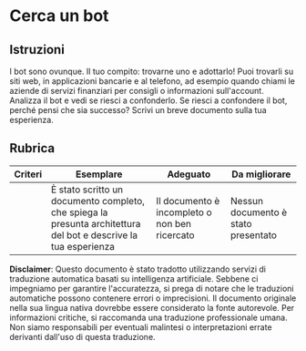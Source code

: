 # Cerca un bot

## Istruzioni

I bot sono ovunque. Il tuo compito: trovarne uno e adottarlo! Puoi trovarli su siti web, in applicazioni bancarie e al telefono, ad esempio quando chiami le aziende di servizi finanziari per consigli o informazioni sull'account. Analizza il bot e vedi se riesci a confonderlo. Se riesci a confondere il bot, perché pensi che sia successo? Scrivi un breve documento sulla tua esperienza.

## Rubrica

| Criteri  | Esemplare                                                                                                     | Adeguato                                    | Da migliorare         |
| -------- | ------------------------------------------------------------------------------------------------------------- | ------------------------------------------- | --------------------- |
|          | È stato scritto un documento completo, che spiega la presunta architettura del bot e descrive la tua esperienza | Il documento è incompleto o non ben ricercato | Nessun documento è stato presentato |

**Disclaimer**:
Questo documento è stato tradotto utilizzando servizi di traduzione automatica basati su intelligenza artificiale. Sebbene ci impegniamo per garantire l'accuratezza, si prega di notare che le traduzioni automatiche possono contenere errori o imprecisioni. Il documento originale nella sua lingua nativa dovrebbe essere considerato la fonte autorevole. Per informazioni critiche, si raccomanda una traduzione professionale umana. Non siamo responsabili per eventuali malintesi o interpretazioni errate derivanti dall'uso di questa traduzione.